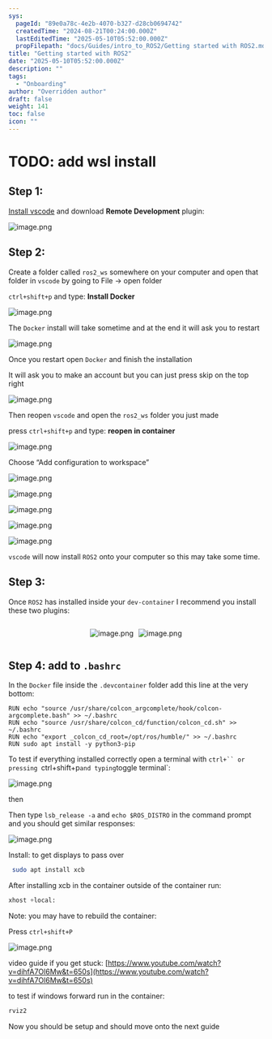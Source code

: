 ```yaml
---
sys:
  pageId: "89e0a78c-4e2b-4070-b327-d28cb0694742"
  createdTime: "2024-08-21T00:24:00.000Z"
  lastEditedTime: "2025-05-10T05:52:00.000Z"
  propFilepath: "docs/Guides/intro_to_ROS2/Getting started with ROS2.md"
title: "Getting started with ROS2"
date: "2025-05-10T05:52:00.000Z"
description: ""
tags:
  - "Onboarding"
author: "Overridden author"
draft: false
weight: 141
toc: false
icon: ""
---
```


# TODO: add wsl install

## Step 1:

[Install vscode](https://code.visualstudio.com/download) and download **Remote Development** plugin:

![image.png](https://prod-files-secure.s3.us-west-2.amazonaws.com/d518164a-d88e-44d1-a4ee-3adb3bd8bce0/efb52993-1881-4a40-b95e-6f020334f022/image.png?X-Amz-Algorithm=AWS4-HMAC-SHA256&X-Amz-Content-Sha256=UNSIGNED-PAYLOAD&X-Amz-Credential=ASIAZI2LB4663WEC5JJF%2F20250514%2Fus-west-2%2Fs3%2Faws4_request&X-Amz-Date=20250514T230657Z&X-Amz-Expires=3600&X-Amz-Security-Token=IQoJb3JpZ2luX2VjEGcaCXVzLXdlc3QtMiJHMEUCIEkZS6rywfgKtwFkqXSfNnEJt%2FSWgxIv%2FXOrRONf991uAiEA8awY9Jf4sbWxAEDTP0mNiap7RhPa6kfv6Fh%2FQMEjx%2FAq%2FwMIIBAAGgw2Mzc0MjMxODM4MDUiDAWG2P%2FjYy90gTQm7ircA5AYgJZqeaiWsKpseiq9tkgMWeU02Gq3P51h1NcqBi6vT6hrFVUDQR1M%2F7OnS6JVCfCNgqDGW83cW1c6L8dG9uzSMXy50I%2FQNEsW9IHPt8Wa2cUCVNEyjGx6RIXuTcIf8OeHnDDT2y4UFpHUrVvrMGWSANtDoWoCFwkJCCDmT1IkO7qrVamKOl22Q9TgDtRd5wUuqV5htwmYGb2SOouvlwJGMAmLGHFYTudvNu0krpmbh2VluQeGMNPa%2FhbR9ysC9seuAprvrau%2BlYHbf10gauU%2FdOuqaPphj6bDdByQLUlOIpzydvqL1dfxjOwLAdfLCnJVQ00P8gnbkswi0iIiRRomJKjWavjxIbvdWrej%2FKJjLQWFLefRhib0vpkfduAOb%2BHjSyqw7T4aTIZW2rqsuSm8PDzYwyhbpZeXxhZeCLUelkArda%2FVziBFz4pUvvq6DHWLux3t7Qx0xrPfAt24%2BDfJGFQ6k2uVWqMuvu7ATW88RMW27JIY1Znb5mDRhIFV98AkLcKX0nzZNToo%2F6xbVPsbfRizTDk7%2FlUv9bYyZA7xXjdCUnUZTx9zz2LCGllXyQCi6BlNms%2BbsF2oMQ4t3H0L3fFAoXr5be8MeHfdGOb9MFRfwQArJkP0sw25MNu6lMEGOqUBjDpQP3VHxD76nhWa9f3eZohTkjVan0kWnvV8Gfj6N3jf2y3c0ldEuF6csJuruxQKsNA3foqKwc5tQv%2BXtNJM6n%2Fgald5JNoh7v1nUAeo6orP2iWzhURLZ4kCwIXKC0YTh5%2Bg0l98zSTqyGeUK%2BboF9szVbQzfMijkwyftD62qs3qxUZjWytlSAvulRdVdlLVmIFCMDY3Mj%2B1Es6FYNCgszBei0Np&X-Amz-Signature=f77933b1df612a66c368d5b349b3157943a65af3722301eaf47abb2df7b5612b&X-Amz-SignedHeaders=host&x-id=GetObject)

## Step 2:

Create a folder called `ros2_ws` somewhere on your computer and open that folder in `vscode` by going to File → open folder 

`ctrl+shift+p` and type: **Install Docker**

![image.png](https://prod-files-secure.s3.us-west-2.amazonaws.com/d518164a-d88e-44d1-a4ee-3adb3bd8bce0/2269dc0e-1cd5-47ff-bceb-c04ad9b2eab0/image.png?X-Amz-Algorithm=AWS4-HMAC-SHA256&X-Amz-Content-Sha256=UNSIGNED-PAYLOAD&X-Amz-Credential=ASIAZI2LB4663WEC5JJF%2F20250514%2Fus-west-2%2Fs3%2Faws4_request&X-Amz-Date=20250514T230657Z&X-Amz-Expires=3600&X-Amz-Security-Token=IQoJb3JpZ2luX2VjEGcaCXVzLXdlc3QtMiJHMEUCIEkZS6rywfgKtwFkqXSfNnEJt%2FSWgxIv%2FXOrRONf991uAiEA8awY9Jf4sbWxAEDTP0mNiap7RhPa6kfv6Fh%2FQMEjx%2FAq%2FwMIIBAAGgw2Mzc0MjMxODM4MDUiDAWG2P%2FjYy90gTQm7ircA5AYgJZqeaiWsKpseiq9tkgMWeU02Gq3P51h1NcqBi6vT6hrFVUDQR1M%2F7OnS6JVCfCNgqDGW83cW1c6L8dG9uzSMXy50I%2FQNEsW9IHPt8Wa2cUCVNEyjGx6RIXuTcIf8OeHnDDT2y4UFpHUrVvrMGWSANtDoWoCFwkJCCDmT1IkO7qrVamKOl22Q9TgDtRd5wUuqV5htwmYGb2SOouvlwJGMAmLGHFYTudvNu0krpmbh2VluQeGMNPa%2FhbR9ysC9seuAprvrau%2BlYHbf10gauU%2FdOuqaPphj6bDdByQLUlOIpzydvqL1dfxjOwLAdfLCnJVQ00P8gnbkswi0iIiRRomJKjWavjxIbvdWrej%2FKJjLQWFLefRhib0vpkfduAOb%2BHjSyqw7T4aTIZW2rqsuSm8PDzYwyhbpZeXxhZeCLUelkArda%2FVziBFz4pUvvq6DHWLux3t7Qx0xrPfAt24%2BDfJGFQ6k2uVWqMuvu7ATW88RMW27JIY1Znb5mDRhIFV98AkLcKX0nzZNToo%2F6xbVPsbfRizTDk7%2FlUv9bYyZA7xXjdCUnUZTx9zz2LCGllXyQCi6BlNms%2BbsF2oMQ4t3H0L3fFAoXr5be8MeHfdGOb9MFRfwQArJkP0sw25MNu6lMEGOqUBjDpQP3VHxD76nhWa9f3eZohTkjVan0kWnvV8Gfj6N3jf2y3c0ldEuF6csJuruxQKsNA3foqKwc5tQv%2BXtNJM6n%2Fgald5JNoh7v1nUAeo6orP2iWzhURLZ4kCwIXKC0YTh5%2Bg0l98zSTqyGeUK%2BboF9szVbQzfMijkwyftD62qs3qxUZjWytlSAvulRdVdlLVmIFCMDY3Mj%2B1Es6FYNCgszBei0Np&X-Amz-Signature=48d88f977b5238d23965d1301847727e26908e0f65c9e079e84d10339214c5b1&X-Amz-SignedHeaders=host&x-id=GetObject)

The `Docker` install will take sometime and at the end it will ask you to restart

![image.png](https://prod-files-secure.s3.us-west-2.amazonaws.com/d518164a-d88e-44d1-a4ee-3adb3bd8bce0/ed233f78-be33-4b1f-b89c-9c346c0e961e/image.png?X-Amz-Algorithm=AWS4-HMAC-SHA256&X-Amz-Content-Sha256=UNSIGNED-PAYLOAD&X-Amz-Credential=ASIAZI2LB4663WEC5JJF%2F20250514%2Fus-west-2%2Fs3%2Faws4_request&X-Amz-Date=20250514T230657Z&X-Amz-Expires=3600&X-Amz-Security-Token=IQoJb3JpZ2luX2VjEGcaCXVzLXdlc3QtMiJHMEUCIEkZS6rywfgKtwFkqXSfNnEJt%2FSWgxIv%2FXOrRONf991uAiEA8awY9Jf4sbWxAEDTP0mNiap7RhPa6kfv6Fh%2FQMEjx%2FAq%2FwMIIBAAGgw2Mzc0MjMxODM4MDUiDAWG2P%2FjYy90gTQm7ircA5AYgJZqeaiWsKpseiq9tkgMWeU02Gq3P51h1NcqBi6vT6hrFVUDQR1M%2F7OnS6JVCfCNgqDGW83cW1c6L8dG9uzSMXy50I%2FQNEsW9IHPt8Wa2cUCVNEyjGx6RIXuTcIf8OeHnDDT2y4UFpHUrVvrMGWSANtDoWoCFwkJCCDmT1IkO7qrVamKOl22Q9TgDtRd5wUuqV5htwmYGb2SOouvlwJGMAmLGHFYTudvNu0krpmbh2VluQeGMNPa%2FhbR9ysC9seuAprvrau%2BlYHbf10gauU%2FdOuqaPphj6bDdByQLUlOIpzydvqL1dfxjOwLAdfLCnJVQ00P8gnbkswi0iIiRRomJKjWavjxIbvdWrej%2FKJjLQWFLefRhib0vpkfduAOb%2BHjSyqw7T4aTIZW2rqsuSm8PDzYwyhbpZeXxhZeCLUelkArda%2FVziBFz4pUvvq6DHWLux3t7Qx0xrPfAt24%2BDfJGFQ6k2uVWqMuvu7ATW88RMW27JIY1Znb5mDRhIFV98AkLcKX0nzZNToo%2F6xbVPsbfRizTDk7%2FlUv9bYyZA7xXjdCUnUZTx9zz2LCGllXyQCi6BlNms%2BbsF2oMQ4t3H0L3fFAoXr5be8MeHfdGOb9MFRfwQArJkP0sw25MNu6lMEGOqUBjDpQP3VHxD76nhWa9f3eZohTkjVan0kWnvV8Gfj6N3jf2y3c0ldEuF6csJuruxQKsNA3foqKwc5tQv%2BXtNJM6n%2Fgald5JNoh7v1nUAeo6orP2iWzhURLZ4kCwIXKC0YTh5%2Bg0l98zSTqyGeUK%2BboF9szVbQzfMijkwyftD62qs3qxUZjWytlSAvulRdVdlLVmIFCMDY3Mj%2B1Es6FYNCgszBei0Np&X-Amz-Signature=717fa29e9ba67f9127ebf542f49abe3c83f12ff84ebbb3e16f9cd2e69845d590&X-Amz-SignedHeaders=host&x-id=GetObject)

Once you restart open `Docker` and finish the installation

It will ask you to make an account but you can just press skip on the top right

![image.png](https://prod-files-secure.s3.us-west-2.amazonaws.com/d518164a-d88e-44d1-a4ee-3adb3bd8bce0/21010ad9-1659-4fd9-9f59-9932a09b2a3d/image.png?X-Amz-Algorithm=AWS4-HMAC-SHA256&X-Amz-Content-Sha256=UNSIGNED-PAYLOAD&X-Amz-Credential=ASIAZI2LB4663WEC5JJF%2F20250514%2Fus-west-2%2Fs3%2Faws4_request&X-Amz-Date=20250514T230657Z&X-Amz-Expires=3600&X-Amz-Security-Token=IQoJb3JpZ2luX2VjEGcaCXVzLXdlc3QtMiJHMEUCIEkZS6rywfgKtwFkqXSfNnEJt%2FSWgxIv%2FXOrRONf991uAiEA8awY9Jf4sbWxAEDTP0mNiap7RhPa6kfv6Fh%2FQMEjx%2FAq%2FwMIIBAAGgw2Mzc0MjMxODM4MDUiDAWG2P%2FjYy90gTQm7ircA5AYgJZqeaiWsKpseiq9tkgMWeU02Gq3P51h1NcqBi6vT6hrFVUDQR1M%2F7OnS6JVCfCNgqDGW83cW1c6L8dG9uzSMXy50I%2FQNEsW9IHPt8Wa2cUCVNEyjGx6RIXuTcIf8OeHnDDT2y4UFpHUrVvrMGWSANtDoWoCFwkJCCDmT1IkO7qrVamKOl22Q9TgDtRd5wUuqV5htwmYGb2SOouvlwJGMAmLGHFYTudvNu0krpmbh2VluQeGMNPa%2FhbR9ysC9seuAprvrau%2BlYHbf10gauU%2FdOuqaPphj6bDdByQLUlOIpzydvqL1dfxjOwLAdfLCnJVQ00P8gnbkswi0iIiRRomJKjWavjxIbvdWrej%2FKJjLQWFLefRhib0vpkfduAOb%2BHjSyqw7T4aTIZW2rqsuSm8PDzYwyhbpZeXxhZeCLUelkArda%2FVziBFz4pUvvq6DHWLux3t7Qx0xrPfAt24%2BDfJGFQ6k2uVWqMuvu7ATW88RMW27JIY1Znb5mDRhIFV98AkLcKX0nzZNToo%2F6xbVPsbfRizTDk7%2FlUv9bYyZA7xXjdCUnUZTx9zz2LCGllXyQCi6BlNms%2BbsF2oMQ4t3H0L3fFAoXr5be8MeHfdGOb9MFRfwQArJkP0sw25MNu6lMEGOqUBjDpQP3VHxD76nhWa9f3eZohTkjVan0kWnvV8Gfj6N3jf2y3c0ldEuF6csJuruxQKsNA3foqKwc5tQv%2BXtNJM6n%2Fgald5JNoh7v1nUAeo6orP2iWzhURLZ4kCwIXKC0YTh5%2Bg0l98zSTqyGeUK%2BboF9szVbQzfMijkwyftD62qs3qxUZjWytlSAvulRdVdlLVmIFCMDY3Mj%2B1Es6FYNCgszBei0Np&X-Amz-Signature=026752ba7d5cca80cdf0cbeae292d76b7ea55cb1787f192bdf1a55810a65079d&X-Amz-SignedHeaders=host&x-id=GetObject)

Then reopen `vscode` and open the `ros2_ws` folder you just made

press `ctrl+shift+p` and type: **reopen in container**

![image.png](https://prod-files-secure.s3.us-west-2.amazonaws.com/d518164a-d88e-44d1-a4ee-3adb3bd8bce0/4e93b8c2-41ad-488c-8095-c74205196118/image.png?X-Amz-Algorithm=AWS4-HMAC-SHA256&X-Amz-Content-Sha256=UNSIGNED-PAYLOAD&X-Amz-Credential=ASIAZI2LB4663WEC5JJF%2F20250514%2Fus-west-2%2Fs3%2Faws4_request&X-Amz-Date=20250514T230657Z&X-Amz-Expires=3600&X-Amz-Security-Token=IQoJb3JpZ2luX2VjEGcaCXVzLXdlc3QtMiJHMEUCIEkZS6rywfgKtwFkqXSfNnEJt%2FSWgxIv%2FXOrRONf991uAiEA8awY9Jf4sbWxAEDTP0mNiap7RhPa6kfv6Fh%2FQMEjx%2FAq%2FwMIIBAAGgw2Mzc0MjMxODM4MDUiDAWG2P%2FjYy90gTQm7ircA5AYgJZqeaiWsKpseiq9tkgMWeU02Gq3P51h1NcqBi6vT6hrFVUDQR1M%2F7OnS6JVCfCNgqDGW83cW1c6L8dG9uzSMXy50I%2FQNEsW9IHPt8Wa2cUCVNEyjGx6RIXuTcIf8OeHnDDT2y4UFpHUrVvrMGWSANtDoWoCFwkJCCDmT1IkO7qrVamKOl22Q9TgDtRd5wUuqV5htwmYGb2SOouvlwJGMAmLGHFYTudvNu0krpmbh2VluQeGMNPa%2FhbR9ysC9seuAprvrau%2BlYHbf10gauU%2FdOuqaPphj6bDdByQLUlOIpzydvqL1dfxjOwLAdfLCnJVQ00P8gnbkswi0iIiRRomJKjWavjxIbvdWrej%2FKJjLQWFLefRhib0vpkfduAOb%2BHjSyqw7T4aTIZW2rqsuSm8PDzYwyhbpZeXxhZeCLUelkArda%2FVziBFz4pUvvq6DHWLux3t7Qx0xrPfAt24%2BDfJGFQ6k2uVWqMuvu7ATW88RMW27JIY1Znb5mDRhIFV98AkLcKX0nzZNToo%2F6xbVPsbfRizTDk7%2FlUv9bYyZA7xXjdCUnUZTx9zz2LCGllXyQCi6BlNms%2BbsF2oMQ4t3H0L3fFAoXr5be8MeHfdGOb9MFRfwQArJkP0sw25MNu6lMEGOqUBjDpQP3VHxD76nhWa9f3eZohTkjVan0kWnvV8Gfj6N3jf2y3c0ldEuF6csJuruxQKsNA3foqKwc5tQv%2BXtNJM6n%2Fgald5JNoh7v1nUAeo6orP2iWzhURLZ4kCwIXKC0YTh5%2Bg0l98zSTqyGeUK%2BboF9szVbQzfMijkwyftD62qs3qxUZjWytlSAvulRdVdlLVmIFCMDY3Mj%2B1Es6FYNCgszBei0Np&X-Amz-Signature=eaa2e29dddfeae6a434110f75143427a5345584cba96c6691025ae075fde7f78&X-Amz-SignedHeaders=host&x-id=GetObject)

Choose “Add configuration to workspace”

![image.png](https://prod-files-secure.s3.us-west-2.amazonaws.com/d518164a-d88e-44d1-a4ee-3adb3bd8bce0/9560b282-5060-4989-ba37-97e7b2c22476/image.png?X-Amz-Algorithm=AWS4-HMAC-SHA256&X-Amz-Content-Sha256=UNSIGNED-PAYLOAD&X-Amz-Credential=ASIAZI2LB4663WEC5JJF%2F20250514%2Fus-west-2%2Fs3%2Faws4_request&X-Amz-Date=20250514T230657Z&X-Amz-Expires=3600&X-Amz-Security-Token=IQoJb3JpZ2luX2VjEGcaCXVzLXdlc3QtMiJHMEUCIEkZS6rywfgKtwFkqXSfNnEJt%2FSWgxIv%2FXOrRONf991uAiEA8awY9Jf4sbWxAEDTP0mNiap7RhPa6kfv6Fh%2FQMEjx%2FAq%2FwMIIBAAGgw2Mzc0MjMxODM4MDUiDAWG2P%2FjYy90gTQm7ircA5AYgJZqeaiWsKpseiq9tkgMWeU02Gq3P51h1NcqBi6vT6hrFVUDQR1M%2F7OnS6JVCfCNgqDGW83cW1c6L8dG9uzSMXy50I%2FQNEsW9IHPt8Wa2cUCVNEyjGx6RIXuTcIf8OeHnDDT2y4UFpHUrVvrMGWSANtDoWoCFwkJCCDmT1IkO7qrVamKOl22Q9TgDtRd5wUuqV5htwmYGb2SOouvlwJGMAmLGHFYTudvNu0krpmbh2VluQeGMNPa%2FhbR9ysC9seuAprvrau%2BlYHbf10gauU%2FdOuqaPphj6bDdByQLUlOIpzydvqL1dfxjOwLAdfLCnJVQ00P8gnbkswi0iIiRRomJKjWavjxIbvdWrej%2FKJjLQWFLefRhib0vpkfduAOb%2BHjSyqw7T4aTIZW2rqsuSm8PDzYwyhbpZeXxhZeCLUelkArda%2FVziBFz4pUvvq6DHWLux3t7Qx0xrPfAt24%2BDfJGFQ6k2uVWqMuvu7ATW88RMW27JIY1Znb5mDRhIFV98AkLcKX0nzZNToo%2F6xbVPsbfRizTDk7%2FlUv9bYyZA7xXjdCUnUZTx9zz2LCGllXyQCi6BlNms%2BbsF2oMQ4t3H0L3fFAoXr5be8MeHfdGOb9MFRfwQArJkP0sw25MNu6lMEGOqUBjDpQP3VHxD76nhWa9f3eZohTkjVan0kWnvV8Gfj6N3jf2y3c0ldEuF6csJuruxQKsNA3foqKwc5tQv%2BXtNJM6n%2Fgald5JNoh7v1nUAeo6orP2iWzhURLZ4kCwIXKC0YTh5%2Bg0l98zSTqyGeUK%2BboF9szVbQzfMijkwyftD62qs3qxUZjWytlSAvulRdVdlLVmIFCMDY3Mj%2B1Es6FYNCgszBei0Np&X-Amz-Signature=293a8e887f8eea1cce879e2aecfaaca06faf9e508e36d70e41420023239fb4e5&X-Amz-SignedHeaders=host&x-id=GetObject)

![image.png](https://prod-files-secure.s3.us-west-2.amazonaws.com/d518164a-d88e-44d1-a4ee-3adb3bd8bce0/2ee63f81-886b-48e8-a553-dc6e5eac99e4/image.png?X-Amz-Algorithm=AWS4-HMAC-SHA256&X-Amz-Content-Sha256=UNSIGNED-PAYLOAD&X-Amz-Credential=ASIAZI2LB4663WEC5JJF%2F20250514%2Fus-west-2%2Fs3%2Faws4_request&X-Amz-Date=20250514T230657Z&X-Amz-Expires=3600&X-Amz-Security-Token=IQoJb3JpZ2luX2VjEGcaCXVzLXdlc3QtMiJHMEUCIEkZS6rywfgKtwFkqXSfNnEJt%2FSWgxIv%2FXOrRONf991uAiEA8awY9Jf4sbWxAEDTP0mNiap7RhPa6kfv6Fh%2FQMEjx%2FAq%2FwMIIBAAGgw2Mzc0MjMxODM4MDUiDAWG2P%2FjYy90gTQm7ircA5AYgJZqeaiWsKpseiq9tkgMWeU02Gq3P51h1NcqBi6vT6hrFVUDQR1M%2F7OnS6JVCfCNgqDGW83cW1c6L8dG9uzSMXy50I%2FQNEsW9IHPt8Wa2cUCVNEyjGx6RIXuTcIf8OeHnDDT2y4UFpHUrVvrMGWSANtDoWoCFwkJCCDmT1IkO7qrVamKOl22Q9TgDtRd5wUuqV5htwmYGb2SOouvlwJGMAmLGHFYTudvNu0krpmbh2VluQeGMNPa%2FhbR9ysC9seuAprvrau%2BlYHbf10gauU%2FdOuqaPphj6bDdByQLUlOIpzydvqL1dfxjOwLAdfLCnJVQ00P8gnbkswi0iIiRRomJKjWavjxIbvdWrej%2FKJjLQWFLefRhib0vpkfduAOb%2BHjSyqw7T4aTIZW2rqsuSm8PDzYwyhbpZeXxhZeCLUelkArda%2FVziBFz4pUvvq6DHWLux3t7Qx0xrPfAt24%2BDfJGFQ6k2uVWqMuvu7ATW88RMW27JIY1Znb5mDRhIFV98AkLcKX0nzZNToo%2F6xbVPsbfRizTDk7%2FlUv9bYyZA7xXjdCUnUZTx9zz2LCGllXyQCi6BlNms%2BbsF2oMQ4t3H0L3fFAoXr5be8MeHfdGOb9MFRfwQArJkP0sw25MNu6lMEGOqUBjDpQP3VHxD76nhWa9f3eZohTkjVan0kWnvV8Gfj6N3jf2y3c0ldEuF6csJuruxQKsNA3foqKwc5tQv%2BXtNJM6n%2Fgald5JNoh7v1nUAeo6orP2iWzhURLZ4kCwIXKC0YTh5%2Bg0l98zSTqyGeUK%2BboF9szVbQzfMijkwyftD62qs3qxUZjWytlSAvulRdVdlLVmIFCMDY3Mj%2B1Es6FYNCgszBei0Np&X-Amz-Signature=a4ec067b61fc7ffe2abbb6902706f1f51ebd26df8e80a1bb66e38a80925861a1&X-Amz-SignedHeaders=host&x-id=GetObject)

![image.png](https://prod-files-secure.s3.us-west-2.amazonaws.com/d518164a-d88e-44d1-a4ee-3adb3bd8bce0/ae1580b2-b048-407e-aed9-b584224a7a04/image.png?X-Amz-Algorithm=AWS4-HMAC-SHA256&X-Amz-Content-Sha256=UNSIGNED-PAYLOAD&X-Amz-Credential=ASIAZI2LB4663WEC5JJF%2F20250514%2Fus-west-2%2Fs3%2Faws4_request&X-Amz-Date=20250514T230657Z&X-Amz-Expires=3600&X-Amz-Security-Token=IQoJb3JpZ2luX2VjEGcaCXVzLXdlc3QtMiJHMEUCIEkZS6rywfgKtwFkqXSfNnEJt%2FSWgxIv%2FXOrRONf991uAiEA8awY9Jf4sbWxAEDTP0mNiap7RhPa6kfv6Fh%2FQMEjx%2FAq%2FwMIIBAAGgw2Mzc0MjMxODM4MDUiDAWG2P%2FjYy90gTQm7ircA5AYgJZqeaiWsKpseiq9tkgMWeU02Gq3P51h1NcqBi6vT6hrFVUDQR1M%2F7OnS6JVCfCNgqDGW83cW1c6L8dG9uzSMXy50I%2FQNEsW9IHPt8Wa2cUCVNEyjGx6RIXuTcIf8OeHnDDT2y4UFpHUrVvrMGWSANtDoWoCFwkJCCDmT1IkO7qrVamKOl22Q9TgDtRd5wUuqV5htwmYGb2SOouvlwJGMAmLGHFYTudvNu0krpmbh2VluQeGMNPa%2FhbR9ysC9seuAprvrau%2BlYHbf10gauU%2FdOuqaPphj6bDdByQLUlOIpzydvqL1dfxjOwLAdfLCnJVQ00P8gnbkswi0iIiRRomJKjWavjxIbvdWrej%2FKJjLQWFLefRhib0vpkfduAOb%2BHjSyqw7T4aTIZW2rqsuSm8PDzYwyhbpZeXxhZeCLUelkArda%2FVziBFz4pUvvq6DHWLux3t7Qx0xrPfAt24%2BDfJGFQ6k2uVWqMuvu7ATW88RMW27JIY1Znb5mDRhIFV98AkLcKX0nzZNToo%2F6xbVPsbfRizTDk7%2FlUv9bYyZA7xXjdCUnUZTx9zz2LCGllXyQCi6BlNms%2BbsF2oMQ4t3H0L3fFAoXr5be8MeHfdGOb9MFRfwQArJkP0sw25MNu6lMEGOqUBjDpQP3VHxD76nhWa9f3eZohTkjVan0kWnvV8Gfj6N3jf2y3c0ldEuF6csJuruxQKsNA3foqKwc5tQv%2BXtNJM6n%2Fgald5JNoh7v1nUAeo6orP2iWzhURLZ4kCwIXKC0YTh5%2Bg0l98zSTqyGeUK%2BboF9szVbQzfMijkwyftD62qs3qxUZjWytlSAvulRdVdlLVmIFCMDY3Mj%2B1Es6FYNCgszBei0Np&X-Amz-Signature=cfdfbd9840e766174d7100af37cc7806fedef0d3a51349859a7114023c349bdf&X-Amz-SignedHeaders=host&x-id=GetObject)

![image.png](https://prod-files-secure.s3.us-west-2.amazonaws.com/d518164a-d88e-44d1-a4ee-3adb3bd8bce0/53255b28-f75e-430f-b9e3-c0ac8577e42b/image.png?X-Amz-Algorithm=AWS4-HMAC-SHA256&X-Amz-Content-Sha256=UNSIGNED-PAYLOAD&X-Amz-Credential=ASIAZI2LB4663WEC5JJF%2F20250514%2Fus-west-2%2Fs3%2Faws4_request&X-Amz-Date=20250514T230657Z&X-Amz-Expires=3600&X-Amz-Security-Token=IQoJb3JpZ2luX2VjEGcaCXVzLXdlc3QtMiJHMEUCIEkZS6rywfgKtwFkqXSfNnEJt%2FSWgxIv%2FXOrRONf991uAiEA8awY9Jf4sbWxAEDTP0mNiap7RhPa6kfv6Fh%2FQMEjx%2FAq%2FwMIIBAAGgw2Mzc0MjMxODM4MDUiDAWG2P%2FjYy90gTQm7ircA5AYgJZqeaiWsKpseiq9tkgMWeU02Gq3P51h1NcqBi6vT6hrFVUDQR1M%2F7OnS6JVCfCNgqDGW83cW1c6L8dG9uzSMXy50I%2FQNEsW9IHPt8Wa2cUCVNEyjGx6RIXuTcIf8OeHnDDT2y4UFpHUrVvrMGWSANtDoWoCFwkJCCDmT1IkO7qrVamKOl22Q9TgDtRd5wUuqV5htwmYGb2SOouvlwJGMAmLGHFYTudvNu0krpmbh2VluQeGMNPa%2FhbR9ysC9seuAprvrau%2BlYHbf10gauU%2FdOuqaPphj6bDdByQLUlOIpzydvqL1dfxjOwLAdfLCnJVQ00P8gnbkswi0iIiRRomJKjWavjxIbvdWrej%2FKJjLQWFLefRhib0vpkfduAOb%2BHjSyqw7T4aTIZW2rqsuSm8PDzYwyhbpZeXxhZeCLUelkArda%2FVziBFz4pUvvq6DHWLux3t7Qx0xrPfAt24%2BDfJGFQ6k2uVWqMuvu7ATW88RMW27JIY1Znb5mDRhIFV98AkLcKX0nzZNToo%2F6xbVPsbfRizTDk7%2FlUv9bYyZA7xXjdCUnUZTx9zz2LCGllXyQCi6BlNms%2BbsF2oMQ4t3H0L3fFAoXr5be8MeHfdGOb9MFRfwQArJkP0sw25MNu6lMEGOqUBjDpQP3VHxD76nhWa9f3eZohTkjVan0kWnvV8Gfj6N3jf2y3c0ldEuF6csJuruxQKsNA3foqKwc5tQv%2BXtNJM6n%2Fgald5JNoh7v1nUAeo6orP2iWzhURLZ4kCwIXKC0YTh5%2Bg0l98zSTqyGeUK%2BboF9szVbQzfMijkwyftD62qs3qxUZjWytlSAvulRdVdlLVmIFCMDY3Mj%2B1Es6FYNCgszBei0Np&X-Amz-Signature=f95dedc417da2768704fa3444834905b6108a060bce668db4277a1c9183e9d98&X-Amz-SignedHeaders=host&x-id=GetObject)

![image.png](https://prod-files-secure.s3.us-west-2.amazonaws.com/d518164a-d88e-44d1-a4ee-3adb3bd8bce0/7c562767-5af9-4ffb-97d1-327bcdf4ee00/image.png?X-Amz-Algorithm=AWS4-HMAC-SHA256&X-Amz-Content-Sha256=UNSIGNED-PAYLOAD&X-Amz-Credential=ASIAZI2LB4663WEC5JJF%2F20250514%2Fus-west-2%2Fs3%2Faws4_request&X-Amz-Date=20250514T230657Z&X-Amz-Expires=3600&X-Amz-Security-Token=IQoJb3JpZ2luX2VjEGcaCXVzLXdlc3QtMiJHMEUCIEkZS6rywfgKtwFkqXSfNnEJt%2FSWgxIv%2FXOrRONf991uAiEA8awY9Jf4sbWxAEDTP0mNiap7RhPa6kfv6Fh%2FQMEjx%2FAq%2FwMIIBAAGgw2Mzc0MjMxODM4MDUiDAWG2P%2FjYy90gTQm7ircA5AYgJZqeaiWsKpseiq9tkgMWeU02Gq3P51h1NcqBi6vT6hrFVUDQR1M%2F7OnS6JVCfCNgqDGW83cW1c6L8dG9uzSMXy50I%2FQNEsW9IHPt8Wa2cUCVNEyjGx6RIXuTcIf8OeHnDDT2y4UFpHUrVvrMGWSANtDoWoCFwkJCCDmT1IkO7qrVamKOl22Q9TgDtRd5wUuqV5htwmYGb2SOouvlwJGMAmLGHFYTudvNu0krpmbh2VluQeGMNPa%2FhbR9ysC9seuAprvrau%2BlYHbf10gauU%2FdOuqaPphj6bDdByQLUlOIpzydvqL1dfxjOwLAdfLCnJVQ00P8gnbkswi0iIiRRomJKjWavjxIbvdWrej%2FKJjLQWFLefRhib0vpkfduAOb%2BHjSyqw7T4aTIZW2rqsuSm8PDzYwyhbpZeXxhZeCLUelkArda%2FVziBFz4pUvvq6DHWLux3t7Qx0xrPfAt24%2BDfJGFQ6k2uVWqMuvu7ATW88RMW27JIY1Znb5mDRhIFV98AkLcKX0nzZNToo%2F6xbVPsbfRizTDk7%2FlUv9bYyZA7xXjdCUnUZTx9zz2LCGllXyQCi6BlNms%2BbsF2oMQ4t3H0L3fFAoXr5be8MeHfdGOb9MFRfwQArJkP0sw25MNu6lMEGOqUBjDpQP3VHxD76nhWa9f3eZohTkjVan0kWnvV8Gfj6N3jf2y3c0ldEuF6csJuruxQKsNA3foqKwc5tQv%2BXtNJM6n%2Fgald5JNoh7v1nUAeo6orP2iWzhURLZ4kCwIXKC0YTh5%2Bg0l98zSTqyGeUK%2BboF9szVbQzfMijkwyftD62qs3qxUZjWytlSAvulRdVdlLVmIFCMDY3Mj%2B1Es6FYNCgszBei0Np&X-Amz-Signature=1db65e97fdf6743a8c1e9e635873a52f5422fcb543e51342e8ad52ab725437a3&X-Amz-SignedHeaders=host&x-id=GetObject)

`vscode` will now install `ROS2` onto your computer so this may take some time.

## Step 3:

Once `ROS2` has installed inside your `dev-container` I recommend you install these two plugins:

<div style="display: flex;flex-direction: row; column-gap:10px; max-width: 630px;justify-content: center;">
<div>

![image.png](https://prod-files-secure.s3.us-west-2.amazonaws.com/d518164a-d88e-44d1-a4ee-3adb3bd8bce0/3fc3d550-5a54-4ba1-ba6b-faa01cdb7369/image.png?X-Amz-Algorithm=AWS4-HMAC-SHA256&X-Amz-Content-Sha256=UNSIGNED-PAYLOAD&X-Amz-Credential=ASIAZI2LB466TWW3O3RL%2F20250514%2Fus-west-2%2Fs3%2Faws4_request&X-Amz-Date=20250514T230703Z&X-Amz-Expires=3600&X-Amz-Security-Token=IQoJb3JpZ2luX2VjEGcaCXVzLXdlc3QtMiJIMEYCIQD3GIbSRTv1%2FEvQKXhQxL7O4BOydX5YqSeilVynKgesCQIhAJOAzrFRfk2ZleFn1X5Tyqu4GbaD5CyRnTtVoar715rzKv8DCCAQABoMNjM3NDIzMTgzODA1Igym9jl4aRwMPW5XD1Mq3APyJGpgyh88UpfrMuLhacZlMb4d51J%2Bho6AfMvCaf47tMs6pR3MLGCFFiPSP8ZkfsXEfV%2FOrR9KGLZGgBp4yfsENU1CSxlt6u1OciTxgwVZmUXt3tf2yp9zSeUZK%2BvFzj8tFCoxT43Wmm3RZxx%2F%2FXNiTSLPaBt6KPMbhW%2B4Fm8YnWcQgUfxlio5fK9LvpSqFsq5pGVI2qA2k5xgJit0xLIJO%2Fwhq%2BSIFoxDkb52cudXyQXdKbRpB5zMUNUQcr9EcexVFnjt5soJz%2BtqNZn5lhg4lUgRsBnPgVEEJ9BaP5EtAFZumDF4IhtmZjojLPToxMiOtjBycDKWYR%2BZedkNI76BUdJcoXt%2F%2FL8TORV3NEI3m2ymQDYk8Vx0QzD166ZxbwjzU4y8klu6hPPZ54EpwgQIhKgTX9UBProyI5OlvrtfOyYsb5iNsH9fQ7n0UzOsOaKNQCvosw%2BLSp5DhSExsSsH%2B6L%2FKDrOljHohrYsUeUkCH55asQE3sd%2BKLyahaiRbV%2FrfSwEbMFD5PzaM11suCMYRZYVxAY%2FNH9Qd2uo1c0gl7%2BHRfypSEiIb9g4FRUG%2FL%2F%2Btc8StdQKTnQal4T5ve7PTeD4%2FlMTkv%2BWogyq4apAVCwpFCwyBZq5iquPyTDGupTBBjqkAe1EzblZ2gu2UhETPTZjwqDWRvFRADJvRBsfUqeo26Ph0C5DBlIXAUbCfzVDaoinDg734%2FEomrS3VQkVgcAjaTQWhl%2ByPsO55WCgJr2ctJK8iFQeAFRjU3QAffmd3VBp6Bx3TeVE8%2FsICMSBJS3PGLmpMxrfNljsVJMMhV8XQ29dwgykJqExIFF1J%2F56rZIqDu1dwd8rZV09YH%2FERyyNCnAbzKjG&X-Amz-Signature=b97fe0eff7719f73704fbb474b622e4b042abfb70b168676a9a3c4f828c2f708&X-Amz-SignedHeaders=host&x-id=GetObject)

</div>
<div>

![image.png](https://prod-files-secure.s3.us-west-2.amazonaws.com/d518164a-d88e-44d1-a4ee-3adb3bd8bce0/d994cc66-13c2-4093-a5a3-f84cf4601a82/image.png?X-Amz-Algorithm=AWS4-HMAC-SHA256&X-Amz-Content-Sha256=UNSIGNED-PAYLOAD&X-Amz-Credential=ASIAZI2LB466ZVD6DRCA%2F20250514%2Fus-west-2%2Fs3%2Faws4_request&X-Amz-Date=20250514T230703Z&X-Amz-Expires=3600&X-Amz-Security-Token=IQoJb3JpZ2luX2VjEGcaCXVzLXdlc3QtMiJHMEUCIEruSkJg4VOSFatZkbvG5gUw2x9adV1hoBQFH82lmJvIAiEAyFyC5IznZKDonyLQnEtKLAgfIhs7OFTQGOjtFUo0zmcq%2FwMIIBAAGgw2Mzc0MjMxODM4MDUiDIDlo4eiCNhFWVx%2FqircA2wnltxMO9bnWxm2Bg4hVGBsvj4sC5rcV6rlY2HkMKL%2BP%2FuXO4exGwzdJwZZNl1LiewNTZcwkVEeV0%2FcF5QdfnhbrhJU%2FlDYTszlNphdt%2BRessmt82BU%2FFIHGZFNzlOClvjxi5d6HT3oOB5EJj%2FTZoSQPVid8kAvXjEz0OdGxjutVI8GJstfgvDOHLUOo1ToCjr3WNCHnLDk0xljdRlxbcQ7RnCG428GGC4axszMGvDn6AiobItp16PM4LorcRR1BHIryFAuRCq2uimZVOLWhyxF6RCUkoXsQxP7CRtrcNFuMFC9tSXievSkFWAOezlhE%2F20uoFxZoxEQbmDhbfme%2BubzxHuG%2BStFbUxQ0tg%2BPS0rCgzF8IMa5GSh7wsmCbe0xcWC%2FPta2KjVf2e8kuw0BeZmvm2L8wk7IOjg7hCr%2FVH649F8JUFCk3KkCNZhxsQVVGi63qw6LEnnhFoI88jrnwHfpzV8sUj7q4ppTUqVuqchDiBOxJRigbgE7zTwbGw%2F%2BdAMe3l%2BUC9IbGf%2BpJrnyo717tZgrROCy8ApZlPKyD9KPB9SOHlbo18C8n9avtiVK3UYdKPeIzsh4sJ5pFX8n8src8sRyU%2FtH9b6y0HRo1wR%2FQAb03roInuGs%2B9MNy6lMEGOqUBp0dhlrzGU71SbPC%2BPtF71HMvlJGN5c5l4g3U7nMqI%2B8hY83gZCfEPOUjyRnIzLvHkCSwYfTqo6s%2FKUKKqRCNbqDHOl5x2y0jSmISKvCMk9ZywB%2B2l3SWihbr8ivecMLlKP%2BNFzyHbuWHPzKGdpHqy4gOCB7ttVwCbmUyEZC08JmHD4GBtxxyDlQwV9DCjlQkgEHj84eppbfeMJeV28%2Fy5FHO3oS6&X-Amz-Signature=9a4f0958a5a1d5ebb9d6d8b9da35f42c4246a56a781d2d0b220eab876214d831&X-Amz-SignedHeaders=host&x-id=GetObject)

</div>
</div>

## Step 4: add to `.bashrc`

In the `Docker` file inside the `.devcontainer` folder add this line at the very bottom: 

```docker
RUN echo "source /usr/share/colcon_argcomplete/hook/colcon-argcomplete.bash" >> ~/.bashrc
RUN echo "source /usr/share/colcon_cd/function/colcon_cd.sh" >> ~/.bashrc
RUN echo "export _colcon_cd_root=/opt/ros/humble/" >> ~/.bashrc
RUN sudo apt install -y python3-pip 
```

To test if everything installed correctly open a terminal with `ctrl+`` or pressing `ctrl+shift+p` and typing `toggle terminal`:

![image.png](https://prod-files-secure.s3.us-west-2.amazonaws.com/d518164a-d88e-44d1-a4ee-3adb3bd8bce0/6a4943d8-b04e-4c02-9a58-775f3384d1a5/image.png?X-Amz-Algorithm=AWS4-HMAC-SHA256&X-Amz-Content-Sha256=UNSIGNED-PAYLOAD&X-Amz-Credential=ASIAZI2LB4663WEC5JJF%2F20250514%2Fus-west-2%2Fs3%2Faws4_request&X-Amz-Date=20250514T230657Z&X-Amz-Expires=3600&X-Amz-Security-Token=IQoJb3JpZ2luX2VjEGcaCXVzLXdlc3QtMiJHMEUCIEkZS6rywfgKtwFkqXSfNnEJt%2FSWgxIv%2FXOrRONf991uAiEA8awY9Jf4sbWxAEDTP0mNiap7RhPa6kfv6Fh%2FQMEjx%2FAq%2FwMIIBAAGgw2Mzc0MjMxODM4MDUiDAWG2P%2FjYy90gTQm7ircA5AYgJZqeaiWsKpseiq9tkgMWeU02Gq3P51h1NcqBi6vT6hrFVUDQR1M%2F7OnS6JVCfCNgqDGW83cW1c6L8dG9uzSMXy50I%2FQNEsW9IHPt8Wa2cUCVNEyjGx6RIXuTcIf8OeHnDDT2y4UFpHUrVvrMGWSANtDoWoCFwkJCCDmT1IkO7qrVamKOl22Q9TgDtRd5wUuqV5htwmYGb2SOouvlwJGMAmLGHFYTudvNu0krpmbh2VluQeGMNPa%2FhbR9ysC9seuAprvrau%2BlYHbf10gauU%2FdOuqaPphj6bDdByQLUlOIpzydvqL1dfxjOwLAdfLCnJVQ00P8gnbkswi0iIiRRomJKjWavjxIbvdWrej%2FKJjLQWFLefRhib0vpkfduAOb%2BHjSyqw7T4aTIZW2rqsuSm8PDzYwyhbpZeXxhZeCLUelkArda%2FVziBFz4pUvvq6DHWLux3t7Qx0xrPfAt24%2BDfJGFQ6k2uVWqMuvu7ATW88RMW27JIY1Znb5mDRhIFV98AkLcKX0nzZNToo%2F6xbVPsbfRizTDk7%2FlUv9bYyZA7xXjdCUnUZTx9zz2LCGllXyQCi6BlNms%2BbsF2oMQ4t3H0L3fFAoXr5be8MeHfdGOb9MFRfwQArJkP0sw25MNu6lMEGOqUBjDpQP3VHxD76nhWa9f3eZohTkjVan0kWnvV8Gfj6N3jf2y3c0ldEuF6csJuruxQKsNA3foqKwc5tQv%2BXtNJM6n%2Fgald5JNoh7v1nUAeo6orP2iWzhURLZ4kCwIXKC0YTh5%2Bg0l98zSTqyGeUK%2BboF9szVbQzfMijkwyftD62qs3qxUZjWytlSAvulRdVdlLVmIFCMDY3Mj%2B1Es6FYNCgszBei0Np&X-Amz-Signature=57417640a2bec28b8edfed727228e200ccc22568836248920d598b7b448f5b09&X-Amz-SignedHeaders=host&x-id=GetObject)

then 

Then type `lsb_release -a` and `echo $ROS_DISTRO` in the command prompt and you should get similar responses:

![image.png](https://prod-files-secure.s3.us-west-2.amazonaws.com/d518164a-d88e-44d1-a4ee-3adb3bd8bce0/3e635dec-a805-4e85-8b9e-d000e5b71a4e/image.png?X-Amz-Algorithm=AWS4-HMAC-SHA256&X-Amz-Content-Sha256=UNSIGNED-PAYLOAD&X-Amz-Credential=ASIAZI2LB4663WEC5JJF%2F20250514%2Fus-west-2%2Fs3%2Faws4_request&X-Amz-Date=20250514T230657Z&X-Amz-Expires=3600&X-Amz-Security-Token=IQoJb3JpZ2luX2VjEGcaCXVzLXdlc3QtMiJHMEUCIEkZS6rywfgKtwFkqXSfNnEJt%2FSWgxIv%2FXOrRONf991uAiEA8awY9Jf4sbWxAEDTP0mNiap7RhPa6kfv6Fh%2FQMEjx%2FAq%2FwMIIBAAGgw2Mzc0MjMxODM4MDUiDAWG2P%2FjYy90gTQm7ircA5AYgJZqeaiWsKpseiq9tkgMWeU02Gq3P51h1NcqBi6vT6hrFVUDQR1M%2F7OnS6JVCfCNgqDGW83cW1c6L8dG9uzSMXy50I%2FQNEsW9IHPt8Wa2cUCVNEyjGx6RIXuTcIf8OeHnDDT2y4UFpHUrVvrMGWSANtDoWoCFwkJCCDmT1IkO7qrVamKOl22Q9TgDtRd5wUuqV5htwmYGb2SOouvlwJGMAmLGHFYTudvNu0krpmbh2VluQeGMNPa%2FhbR9ysC9seuAprvrau%2BlYHbf10gauU%2FdOuqaPphj6bDdByQLUlOIpzydvqL1dfxjOwLAdfLCnJVQ00P8gnbkswi0iIiRRomJKjWavjxIbvdWrej%2FKJjLQWFLefRhib0vpkfduAOb%2BHjSyqw7T4aTIZW2rqsuSm8PDzYwyhbpZeXxhZeCLUelkArda%2FVziBFz4pUvvq6DHWLux3t7Qx0xrPfAt24%2BDfJGFQ6k2uVWqMuvu7ATW88RMW27JIY1Znb5mDRhIFV98AkLcKX0nzZNToo%2F6xbVPsbfRizTDk7%2FlUv9bYyZA7xXjdCUnUZTx9zz2LCGllXyQCi6BlNms%2BbsF2oMQ4t3H0L3fFAoXr5be8MeHfdGOb9MFRfwQArJkP0sw25MNu6lMEGOqUBjDpQP3VHxD76nhWa9f3eZohTkjVan0kWnvV8Gfj6N3jf2y3c0ldEuF6csJuruxQKsNA3foqKwc5tQv%2BXtNJM6n%2Fgald5JNoh7v1nUAeo6orP2iWzhURLZ4kCwIXKC0YTh5%2Bg0l98zSTqyGeUK%2BboF9szVbQzfMijkwyftD62qs3qxUZjWytlSAvulRdVdlLVmIFCMDY3Mj%2B1Es6FYNCgszBei0Np&X-Amz-Signature=9f86407b6667042029aa716b1f7b4e5d4ed2e3e32560862940d853885c2e9a29&X-Amz-SignedHeaders=host&x-id=GetObject)

Install:  to get displays to pass over

```bash
 sudo apt install xcb
```

After installing xcb in the container outside of the container run:

```python
xhost +local:
```

Note: you may have to rebuild the container:

Press `ctrl+shift+P`

![image.png](https://prod-files-secure.s3.us-west-2.amazonaws.com/d518164a-d88e-44d1-a4ee-3adb3bd8bce0/6c2be660-2618-4c38-9c26-53554f7a0b7b/image.png?X-Amz-Algorithm=AWS4-HMAC-SHA256&X-Amz-Content-Sha256=UNSIGNED-PAYLOAD&X-Amz-Credential=ASIAZI2LB4663WEC5JJF%2F20250514%2Fus-west-2%2Fs3%2Faws4_request&X-Amz-Date=20250514T230657Z&X-Amz-Expires=3600&X-Amz-Security-Token=IQoJb3JpZ2luX2VjEGcaCXVzLXdlc3QtMiJHMEUCIEkZS6rywfgKtwFkqXSfNnEJt%2FSWgxIv%2FXOrRONf991uAiEA8awY9Jf4sbWxAEDTP0mNiap7RhPa6kfv6Fh%2FQMEjx%2FAq%2FwMIIBAAGgw2Mzc0MjMxODM4MDUiDAWG2P%2FjYy90gTQm7ircA5AYgJZqeaiWsKpseiq9tkgMWeU02Gq3P51h1NcqBi6vT6hrFVUDQR1M%2F7OnS6JVCfCNgqDGW83cW1c6L8dG9uzSMXy50I%2FQNEsW9IHPt8Wa2cUCVNEyjGx6RIXuTcIf8OeHnDDT2y4UFpHUrVvrMGWSANtDoWoCFwkJCCDmT1IkO7qrVamKOl22Q9TgDtRd5wUuqV5htwmYGb2SOouvlwJGMAmLGHFYTudvNu0krpmbh2VluQeGMNPa%2FhbR9ysC9seuAprvrau%2BlYHbf10gauU%2FdOuqaPphj6bDdByQLUlOIpzydvqL1dfxjOwLAdfLCnJVQ00P8gnbkswi0iIiRRomJKjWavjxIbvdWrej%2FKJjLQWFLefRhib0vpkfduAOb%2BHjSyqw7T4aTIZW2rqsuSm8PDzYwyhbpZeXxhZeCLUelkArda%2FVziBFz4pUvvq6DHWLux3t7Qx0xrPfAt24%2BDfJGFQ6k2uVWqMuvu7ATW88RMW27JIY1Znb5mDRhIFV98AkLcKX0nzZNToo%2F6xbVPsbfRizTDk7%2FlUv9bYyZA7xXjdCUnUZTx9zz2LCGllXyQCi6BlNms%2BbsF2oMQ4t3H0L3fFAoXr5be8MeHfdGOb9MFRfwQArJkP0sw25MNu6lMEGOqUBjDpQP3VHxD76nhWa9f3eZohTkjVan0kWnvV8Gfj6N3jf2y3c0ldEuF6csJuruxQKsNA3foqKwc5tQv%2BXtNJM6n%2Fgald5JNoh7v1nUAeo6orP2iWzhURLZ4kCwIXKC0YTh5%2Bg0l98zSTqyGeUK%2BboF9szVbQzfMijkwyftD62qs3qxUZjWytlSAvulRdVdlLVmIFCMDY3Mj%2B1Es6FYNCgszBei0Np&X-Amz-Signature=143ef000d83127b2b3f9438356cfc57fe23b0636c83324b978d0302d3dda922b&X-Amz-SignedHeaders=host&x-id=GetObject)

video guide if you get stuck: [https://www.youtube.com/watch?v=dihfA7Ol6Mw&t=650s](https://www.youtube.com/watch?v=dihfA7Ol6Mw&t=650s)

to test if windows forward run in the container:

```bash
rviz2
```

Now you should be setup and should move onto the next guide 
